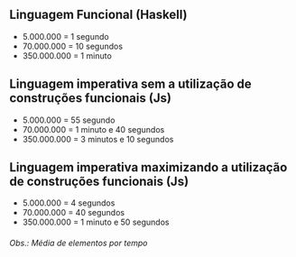 ## Linguagem Funcional (Haskell)

- 5.000.000 = 1 segundo
- 70.000.000 = 10 segundos
- 350.000.000 = 1 minuto

## Linguagem imperativa sem a utilização de construções funcionais (Js)

- 5.000.000 = 55 segundo
- 70.000.000 = 1 minuto e 40 segundos
- 350.000.000 = 3 minutos e 10 segundos

## Linguagem imperativa maximizando a utilização de construções funcionais (Js)

- 5.000.000 = 4 segundos
- 70.000.000 = 40 segundos
- 350.000.000 = 1 minuto e 50 segundos

###### Obs.: Média de elementos por tempo
